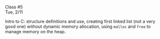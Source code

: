 <div class="lecture1">

<div class="column_date">
<p markdown="block">

Class #5 <br>
Tue, 2/11

</p>
</div>
<div class="column_materials">
<p markdown="block">

Intro to C: structure definitions and use, creating first linked list (not a very good one)
without dynamic memory allocation, using `malloc` and `free` to manage memory on the heap. 

</p>
</div>

<div class="column_assign">
<p markdown="block">



</p>
</div>

</div>

